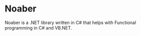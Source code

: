 Noaber
======

Noaber is a .NET library written in C# that helps with Functional programming in C# and VB.NET.